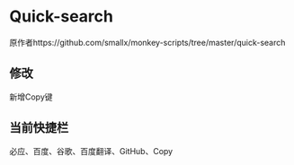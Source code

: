 # Quick-search
原作者https://github.com/smallx/monkey-scripts/tree/master/quick-search

## 修改
新增Copy键

## 当前快捷栏
必应、百度、谷歌、百度翻译、GitHub、Copy
